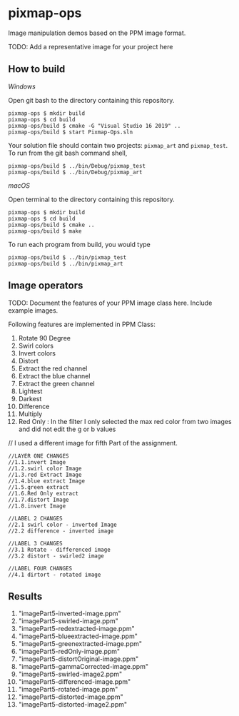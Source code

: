 # pixmap-ops

Image manipulation demos based on the PPM image format.

TODO: Add a representative image for your project here

## How to build

*Windows*

Open git bash to the directory containing this repository.

```
pixmap-ops $ mkdir build
pixmap-ops $ cd build
pixmap-ops/build $ cmake -G "Visual Studio 16 2019" ..
pixmap-ops/build $ start Pixmap-Ops.sln
```

Your solution file should contain two projects: `pixmap_art` and `pixmap_test`.
To run from the git bash command shell, 

```
pixmap-ops/build $ ../bin/Debug/pixmap_test
pixmap-ops/build $ ../bin/Debug/pixmap_art
```

*macOS*

Open terminal to the directory containing this repository.

```
pixmap-ops $ mkdir build
pixmap-ops $ cd build
pixmap-ops/build $ cmake ..
pixmap-ops/build $ make
```

To run each program from build, you would type

```
pixmap-ops/build $ ../bin/pixmap_test
pixmap-ops/build $ ../bin/pixmap_art
```

## Image operators

TODO: Document the features of your PPM image class here. Include example images.

Following features are implemented in PPM Class:
1. Rotate 90 Degree
2. Swirl colors
3. Invert colors
4. Distort
5. Extract the red channel
6. Extract the blue channel 
7. Extract the green channel
8. Lightest
9. Darkest
10. Difference
11. Multiply
12. Red Only : In the filter I only selected the max red color from two images and did not edit the g or b values

// I used a different image for fifth Part of the assignment.
    
    //LAYER ONE CHANGES
    //1.1.invert Image
    //1.2.swirl color Image
    //1.3.red Extract Image
    //1.4.blue extract Image
    //1.5.green extract
    //1.6.Red Only extract
    //1.7.distort Image
    //1.8.invert Image

    //LABEL 2 CHANGES
    //2.1 swirl color - inverted Image
    //2.2 difference - inverted image

    //LABEL 3 CHANGES
    //3.1 Rotate - differenced image
    //3.2 distort - swirled2 image

    //LABEL FOUR CHANGES
    //4.1 dirtort - rotated image


## Results
1. "imagePart5-inverted-image.ppm"
2. "imagePart5-swirled-image.ppm"
3. "imagePart5-redextracted-image.ppm"
4. "imagePart5-blueextracted-image.ppm"
5. "imagePart5-greenextracted-image.ppm"
6. "imagePart5-redOnly-image.ppm"
7. "imagePart5-distortOriginal-image.ppm"
8. "imagePart5-gammaCorrected-image.ppm"
9. "imagePart5-swirled-image2.ppm"
10. "imagePart5-differenced-image.ppm"
11. "imagePart5-rotated-image.ppm"
12. "imagePart5-distorted-image.ppm"
13. "imagePart5-distorted-image2.ppm"


